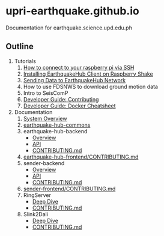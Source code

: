 # upri-earthquake.github.io
Documentation for earthquake.science.upd.edu.ph

## Outline
1. Tutorials
    1. [How to connect to your raspberry pi via SSH](https://upri-earthquake.github.io/connect-to-rshake)
    2. [Installing EarthquakeHub Client on Raspberry Shake](https://upri-earthquake.github.io/installing-rshake-client)
    3. [Sending Data to EarthquakeHub Network](https://upri-earthquake.github.io/sending-data-to-ehub-network)
    4. How to use FDSNWS to download ground motion data
    5. Intro to SeisComP
    6. [Developer Guide: Contributing](https://upri-earthquake.github.io/dev-guide-contributing)
    7. [Developer Guide: Docker Cheatsheet](https://upri-earthquake.github.io/docker-cheatsheet)
2. Documentation
    1. [System Overview](https://upri-earthquake.github.io/system-overview)
    2. [earthquake-hub-commons](https://upri-earthquake.github.io/ehub-commons)
    3. earthquake-hub-backend
        - [Overview](https://upri-earthquake.github.io/ehub-backend/overview)
        - [API](https://upri-earthquake.github.io/ehub-backend/api-docs)
        - [CONTRIBUTING.md](https://github.com/UPRI-earthquake/earthquake-hub-backend/blob/refactorAndLog/CONTRIBUTING.md)
    4. [earthquake-hub-frontend/CONTRIBUTING.md](https://github.com/UPRI-earthquake/earthquake-hub-frontend/blob/refactorAndLog/CONTRIBUTING.md)
    5. sender-backend
        - [Overview](https://upri-earthquake.github.io/sender-backend/overview)
        - [API](https://upri-earthquake.github.io/sender-backend/api-docs)
        - [CONTRIBUTING.md](https://github.com/UPRI-earthquake/sender-backend/blob/codeRefactor/CONTRIBUTING.md)
    6. [sender-frontend/CONTRIBUTING.md](https://github.com/UPRI-earthquake/sender-frontend/blob/codeRefactor/CONTRIBUTING.md)
    7. RingServer
        - [Deep Dive](https://upri-earthquake.github.io/ringserver)
        - [CONTRIBUTING.md](https://github.com/UPRI-earthquake/receiver-ringserver/blob/dev/CONTRIBUTING.md)
    8. Slink2Dali
        - [Deep Dive](https://upri-earthquake.github.io/slink2dali)
        - [CONTRIBUTING.md](https://github.com/UPRI-earthquake/sender-slink2dali/blob/dev/CONTRIBUTING.md)
